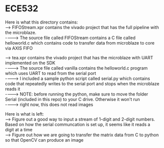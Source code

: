 # ECE532
Here is what this directory contains:<br />
--> FIFOStream.xpr contains the vivado project that has the full pipeline with the microblaze. <br />
----> The source file called FIFOStream contains a C file called helloworld.c which contains code to transfer data from microblaze to core via AXIS FIFO<br />

--> tea.xpr contains the vivado project that has the microblaze with UART implemented on the SDK <br />
----> The source file called vanilla contains the helloworld.c program which uses UART to read from the serial port <br />
----> I included a sample python script called serial.py which contains code that repeatedly writes to the serial port and stops when the microblaze reads it <br />
----> NOTE: before running the python, make sure to move the folder Serial (included in this repo) to your C drive. Otherwise it won't run <br />
----> right now, this does not read images <br />

Here is what is left: <br />
--> Figure out a good way to input a stream of 1-digit and 2-digit numbers. Based on how the serial communcation is set up, it seems like it reads a digit at a time <br />
--> Figure out how we are going to transfer the matrix data from C to python so that OpenCV can produce an image <br />
